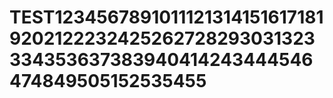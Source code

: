 # TEST12345678910111213141516171819202122232425262728293031323334353637383940414243444546474849505152535455